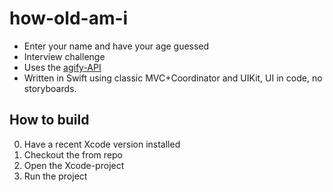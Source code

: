 # how-old-am-i

- Enter your name and have your age guessed
- Interview challenge
- Uses the [agify-API][agify-api]
- Written in Swift using classic MVC+Coordinator and UIKit, UI in code, no storyboards.

## How to build

0. Have a recent Xcode version installed
1. Checkout the from repo
2. Open the Xcode-project
3. Run the project

[agify-api]: https://agify.io/documentation
